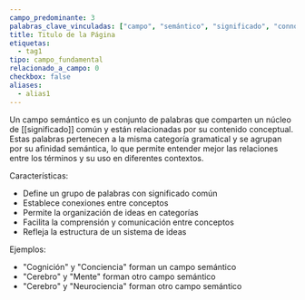 ```yaml
---
campo_predominante: 3
palabras_clave_vinculadas: ["campo", "semántico", "significado", "connotación", "afinidad"]
title: Titulo de la Página
etiquetas:
  - tag1
tipo: campo_fundamental
relacionado_a_campo: 0
checkbox: false
aliases:
  - alias1
---
```


Un campo semántico es un conjunto de palabras que comparten un núcleo de [[significado]] común y están relacionadas por su contenido conceptual. Estas palabras pertenecen a la misma categoría gramatical y se agrupan por su afinidad semántica, lo que permite entender mejor las relaciones entre los términos y su uso en diferentes contextos.

Características:
- Define un grupo de palabras con significado común
- Establece conexiones entre conceptos
- Permite la organización de ideas en categorías
- Facilita la comprensión y comunicación entre conceptos
- Refleja la estructura de un sistema de ideas

Ejemplos:
- "Cognición" y "Conciencia" forman un campo semántico
- "Cerebro" y "Mente" forman otro campo semántico
- "Cerebro" y "Neurociencia" forman otro campo semántico
